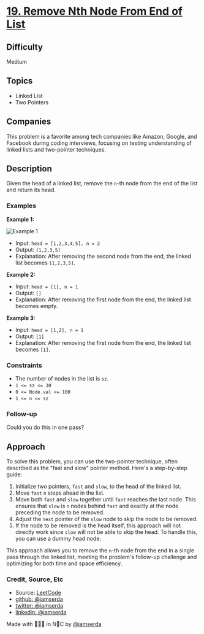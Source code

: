 # [19. Remove Nth Node From End of List](https://leetcode.com/problems/remove-nth-node-from-end-of-list/description/)

## Difficulty

Medium

## Topics

- Linked List
- Two Pointers

## Companies

This problem is a favorite among tech companies like Amazon, Google, and Facebook during coding interviews, focusing on testing understanding of linked lists and two-pointer techniques.

## Description

Given the head of a linked list, remove the `n`-th node from the end of the list and return its head.

### Examples

**Example 1:**

![Example 1](https://assets.leetcode.com/uploads/2020/10/03/remove_ex1.jpg)

- Input: `head = [1,2,3,4,5], n = 2`
- Output: `[1,2,3,5]`
- Explanation: After removing the second node from the end, the linked list becomes `[1,2,3,5]`.

**Example 2:**

- Input: `head = [1], n = 1`
- Output: `[]`
- Explanation: After removing the first node from the end, the linked list becomes empty.

**Example 3:**

- Input: `head = [1,2], n = 1`
- Output: `[1]`
- Explanation: After removing the first node from the end, the linked list becomes `[1]`.

### Constraints

- The number of nodes in the list is `sz`.
- `1 <= sz <= 30`
- `0 <= Node.val <= 100`
- `1 <= n <= sz`

### Follow-up

Could you do this in one pass?

## Approach

To solve this problem, you can use the two-pointer technique, often described as the "fast and slow" pointer method. Here's a step-by-step guide:

1. Initialize two pointers, `fast` and `slow`, to the head of the linked list.
2. Move `fast` `n` steps ahead in the list.
3. Move both `fast` and `slow` together until `fast` reaches the last node. This ensures that `slow` is `n` nodes behind `fast` and exactly at the node preceding the node to be removed.
4. Adjust the `next` pointer of the `slow` node to skip the node to be removed.
5. If the node to be removed is the head itself, this approach will not directly work since `slow` will not be able to skip the head. To handle this, you can use a dummy head node.

This approach allows you to remove the `n`-th node from the end in a single pass through the linked list, meeting the problem's follow-up challenge and optimizing for both time and space efficiency.


### Credit, Source, Etc

- Source: [LeetCode](https://leetcode.com/problems/remove-nth-node-from-end-of-list/description/)
- [github:  @iamserda](https://github.com/iamserda)
- [twitter: @iamserda](https://twitter.com/iamserda)
- [linkedin:    @iamserda](https://linkedin.com/in/iamserda)

Made with 🤍🫶🏿 in N🗽C by [@iamserda](https://www.twitter.com/iamserda)

